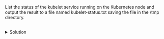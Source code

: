 List the status of the kubelet service running on the Kubernetes node and output the result to a file named kubelet-status.txt saving the file in the /tmp directory.

<br>
<details><summary>Solution</summary>
<br>

```bash
# get the status of kubelet using systemctl and save to '/tmp/kubelet-status.txt'
sudo systemctl status kubelet > /tmp/kubelet-status.txt
```{{exec}}

</details>